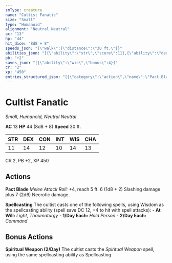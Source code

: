 ```yaml
---
smType: creature
name: "Cultist Fanatic"
size: "Small"
type: "Humanoid"
alignment: "Neutral Neutral"
ac: "13"
hp: "44"
hit_dice: "8d8 + 8"
speeds_json: "{\"walk\":{\"distance\":\"30 ft.\"}}"
abilities_json: "[{\"ability\":\"str\",\"score\":11},{\"ability\":\"dex\",\"score\":14},{\"ability\":\"con\",\"score\":12},{\"ability\":\"int\",\"score\":10},{\"ability\":\"wis\",\"score\":14},{\"ability\":\"cha\",\"score\":13}]"
pb: "+2"
saves_json: "[{\"ability\":\"wis\",\"bonus\":4}]"
cr: "2"
xp: "450"
entries_structured_json: "[{\"category\":\"action\",\"name\":\"Pact Blade\",\"text\":\"*Melee Attack Roll:* +4, reach 5 ft. 6 (1d8 + 2) Slashing damage plus 7 (2d6) Necrotic damage.\"},{\"category\":\"action\",\"name\":\"Spellcasting\",\"text\":\"The cultist casts one of the following spells, using Wisdom as the spellcasting ability (spell save DC 12, +4 to hit with spell attacks): - **At Will:** *Light*, *Thaumaturgy* - **1/Day Each:** *Hold Person* - **2/Day Each:** *Command*\"},{\"category\":\"bonus\",\"name\":\"Spiritual Weapon (2/Day)\",\"text\":\"The cultist casts the *Spiritual Weapon* spell, using the same spellcasting ability as Spellcasting.\"}]"
---
```


# Cultist Fanatic
*Small, Humanoid, Neutral Neutral*

**AC** 13
**HP** 44 (8d8 + 8)
**Speed** 30 ft.

| STR | DEX | CON | INT | WIS | CHA |
| --- | --- | --- | --- | --- | --- |
| 11 | 14 | 12 | 10 | 14 | 13 |

CR 2, PB +2, XP 450

## Actions

**Pact Blade**
*Melee Attack Roll:* +4, reach 5 ft. 6 (1d8 + 2) Slashing damage plus 7 (2d6) Necrotic damage.

**Spellcasting**
The cultist casts one of the following spells, using Wisdom as the spellcasting ability (spell save DC 12, +4 to hit with spell attacks): - **At Will:** *Light*, *Thaumaturgy* - **1/Day Each:** *Hold Person* - **2/Day Each:** *Command*

## Bonus Actions

**Spiritual Weapon (2/Day)**
The cultist casts the *Spiritual Weapon* spell, using the same spellcasting ability as Spellcasting.
